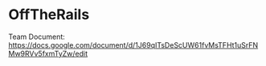 # OffTheRails

Team Document:
https://docs.google.com/document/d/1J69qITsDeScUW61fvMsTFHt1uSrFNMw9RVv5fxmTyZw/edit
